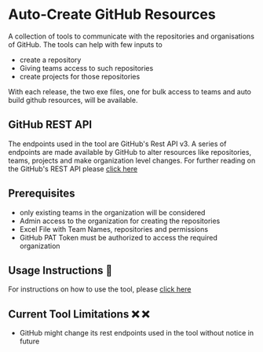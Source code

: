# Auto-Create GitHub Resources

A collection of tools to communicate with the repositories and organisations of GitHub. The tools can help with few inputs to
- create a repository
- Giving teams access to such repositories
- create projects for those repositories

With each release, the two exe files, one for bulk access to teams and auto build github resources, will be available.

## GitHub REST API

The endpoints used in the tool are GitHub's Rest API v3. A series of endpoints are made available by GitHub to alter resources like repositories, teams, projects and make organization level changes. For further reading on the GitHub's REST API please [click here](https://docs.github.com/en/free-pro-team@latest/rest/overview)

## Prerequisites

- only existing teams in the organization will be considered
- Admin access to the organization for creating the repositories
- Excel File with Team Names, repositories and permissions
- GitHub PAT Token must be authorized to access the required organization

## Usage Instructions :memo:

For instructions on how to use the tool, please [click here](https://github.com/CanarysAutomations/github-autocreate-scripts/wiki)

## Current Tool Limitations  :x: :x:

- GitHub might change its rest endpoints used in the tool without notice in future
